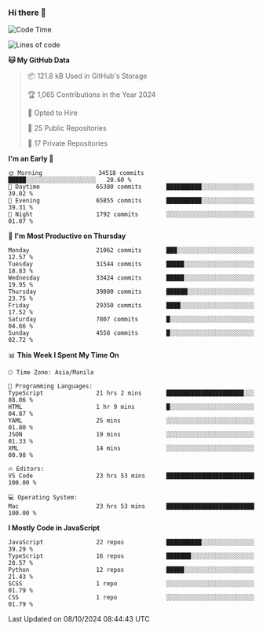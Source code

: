 ### Hi there 👋

<!--START_SECTION:waka-->
![Code Time](http://img.shields.io/badge/Code%20Time-1%2C163%20hrs%2032%20mins-blue)

![Lines of code](https://img.shields.io/badge/From%20Hello%20World%20I%27ve%20Written-67.1%20million%20lines%20of%20code-blue)

**🐱 My GitHub Data** 

> 📦 121.8 kB Used in GitHub's Storage 
 > 
> 🏆 1,065 Contributions in the Year 2024
 > 
> 💼 Opted to Hire
 > 
> 📜 25 Public Repositories 
 > 
> 🔑 17 Private Repositories 
 > 
**I'm an Early 🐤** 

```text
🌞 Morning                34518 commits       █████░░░░░░░░░░░░░░░░░░░░   20.60 % 
🌆 Daytime                65380 commits       ██████████░░░░░░░░░░░░░░░   39.02 % 
🌃 Evening                65855 commits       ██████████░░░░░░░░░░░░░░░   39.31 % 
🌙 Night                  1792 commits        ░░░░░░░░░░░░░░░░░░░░░░░░░   01.07 % 
```
📅 **I'm Most Productive on Thursday** 

```text
Monday                   21062 commits       ███░░░░░░░░░░░░░░░░░░░░░░   12.57 % 
Tuesday                  31544 commits       █████░░░░░░░░░░░░░░░░░░░░   18.83 % 
Wednesday                33424 commits       █████░░░░░░░░░░░░░░░░░░░░   19.95 % 
Thursday                 39800 commits       ██████░░░░░░░░░░░░░░░░░░░   23.75 % 
Friday                   29350 commits       ████░░░░░░░░░░░░░░░░░░░░░   17.52 % 
Saturday                 7807 commits        █░░░░░░░░░░░░░░░░░░░░░░░░   04.66 % 
Sunday                   4558 commits        █░░░░░░░░░░░░░░░░░░░░░░░░   02.72 % 
```


📊 **This Week I Spent My Time On** 

```text
🕑︎ Time Zone: Asia/Manila

💬 Programming Languages: 
TypeScript               21 hrs 2 mins       ██████████████████████░░░   88.06 % 
HTML                     1 hr 9 mins         █░░░░░░░░░░░░░░░░░░░░░░░░   04.87 % 
YAML                     25 mins             ░░░░░░░░░░░░░░░░░░░░░░░░░   01.80 % 
JSON                     19 mins             ░░░░░░░░░░░░░░░░░░░░░░░░░   01.33 % 
XML                      14 mins             ░░░░░░░░░░░░░░░░░░░░░░░░░   00.98 % 

🔥 Editors: 
VS Code                  23 hrs 53 mins      █████████████████████████   100.00 % 

💻 Operating System: 
Mac                      23 hrs 53 mins      █████████████████████████   100.00 % 
```

**I Mostly Code in JavaScript** 

```text
JavaScript               22 repos            ██████████░░░░░░░░░░░░░░░   39.29 % 
TypeScript               16 repos            ███████░░░░░░░░░░░░░░░░░░   28.57 % 
Python                   12 repos            █████░░░░░░░░░░░░░░░░░░░░   21.43 % 
SCSS                     1 repo              ░░░░░░░░░░░░░░░░░░░░░░░░░   01.79 % 
CSS                      1 repo              ░░░░░░░░░░░░░░░░░░░░░░░░░   01.79 % 
```




 Last Updated on 08/10/2024 08:44:43 UTC
<!--END_SECTION:waka-->
